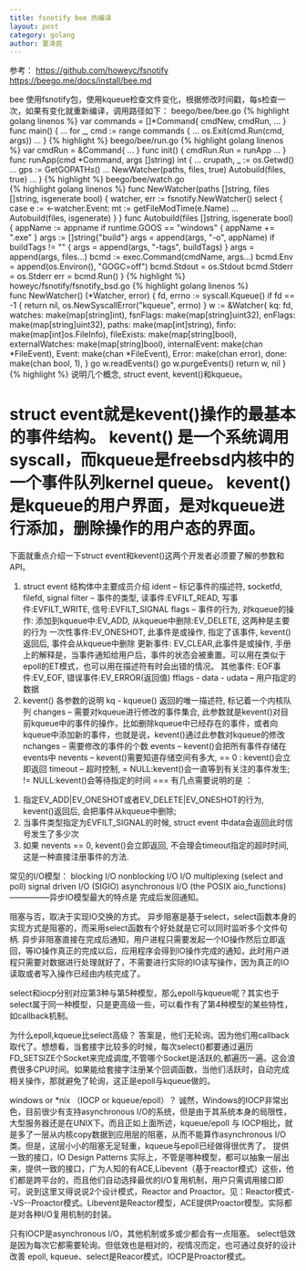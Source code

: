 ```yaml
---
title: fsnotify bee 热编译
layout: post
category: golang
author: 夏泽民
---
```

参考：
https://github.com/howeyc/fsnotify
https://beego.me/docs/install/bee.md
<!-- more -->
bee 使用fsnotify包，使用kqueue检查文件变化，根据修改时间戳，每s检查一次，如果有变化就重新编译，调用路径如下：
beego/bee/bee.go
{% highlight golang linenos %}
var commands = []*Command{
	cmdNew,
	cmdRun,
	...
	}
func main() {
  ...
  for _, cmd := range commands {
		...
		os.Exit(cmd.Run(cmd, args))
		...
}
{% highlight %}
beego/bee/run.go
{% highlight golang linenos %}
   var cmdRun = &Command{
   ...
   }
   func init() {
	cmdRun.Run = runApp
	...
	}
	func runApp(cmd *Command, args []string) int {
	...
	crupath, _ := os.Getwd()
	...
	gps := GetGOPATHs()
	...
	NewWatcher(paths, files, true)
	Autobuild(files, true)
	...
	}
{% highlight %}	
beego/bee/watch.go	
{% highlight golang linenos %}
    func NewWatcher(paths []string, files []string, isgenerate bool) {
	 watcher, err := fsnotify.NewWatcher()
	 select {
				case e := <-watcher.Event:
				mt := getFileModTime(e.Name)	          ...
	          Autobuild(files, isgenerate)
	          }
	  }
	 func Autobuild(files []string, isgenerate bool) {
       appName := appname
		if runtime.GOOS == "windows" {
			appName += ".exe"
		}
		args := []string{"build"}
		args = append(args, "-o", appName)
		if buildTags != "" {
			args = append(args, "-tags", buildTags)
		}
		args = append(args, files...)
		bcmd := exec.Command(cmdName, args...)
		bcmd.Env = append(os.Environ(), "GOGC=off")
		bcmd.Stdout = os.Stdout
		bcmd.Stderr = os.Stderr
		err = bcmd.Run()
    }
{% highlight %}
howeyc/fsnotify/fsnotify_bsd.go	
{% highlight golang linenos %}  
func NewWatcher() (*Watcher, error) {
	fd, errno := syscall.Kqueue()
	if fd == -1 {
		return nil, os.NewSyscallError("kqueue", errno)
	}
	w := &Watcher{
		kq:              fd,
		watches:         make(map[string]int),
		fsnFlags:        make(map[string]uint32),
		enFlags:         make(map[string]uint32),
		paths:           make(map[int]string),
		finfo:           make(map[int]os.FileInfo),
		fileExists:      make(map[string]bool),
		externalWatches: make(map[string]bool),
		internalEvent:   make(chan *FileEvent),
		Event:           make(chan *FileEvent),
		Error:           make(chan error),
		done:            make(chan bool, 1),
	}
   go w.readEvents()
	go w.purgeEvents()
	return w, nil
}
{% highlight %}
说明几个概念, struct event, kevent()和kqueue。

struct event就是kevent()操作的最基本的事件结构。
kevent() 是一个系统调用syscall，而kqueue是freebsd内核中的一个事件队列kernel queue。
kevent()是kqueue的用户界面，是对kqueue进行添加，删除操作的用户态的界面。
 ===

下面就重点介绍一下struct event和kevent()这两个开发者必须要了解的参数和API。
1. struct event 结构体中主要成员介绍
ident     – 标记事件的描述符, socketfd, filefd, signal
filter      – 事件的类型, 读事件:EVFILT_READ, 写事件:EVFILT_WRITE, 信号:EVFILT_SIGNAL
flags     – 事件的行为, 对kqueue的操作:
添加到kqueue中:EV_ADD, 从kqueue中删除:EV_DELETE, 这两种是主要的行为
一次性事件:EV_ONESHOT, 此事件是或操作, 指定了该事件, kevent()返回后, 事件会从kqueue中删除
更新事件: EV_CLEAR,此事件是或操作, 手册上的解释是，当事件通知给用户后，事件的状态会被重置。可以用在类似于epoll的ET模式，也可以用在描述符有时会出错的情况。
其他事件: EOF事件:EV_EOF, 错误事件:EV_ERROR(返回值)
fflags    -
data     -
udata   – 用户指定的数据
2. kevent() 各参数的说明
kq               - kqueue() 返回的唯一描述符, 标记着一个内核队列
changes       – 需要对kqueue进行修改的事件集合, 此参数就是kevent()对目前kqueue中的事件的操作，比如删除kqueue中已经存在的事件，或者向kqueue中添加新的事件，也就是说，kevent()通过此参数对kqueue的修改
nchanges     – 需要修改的事件的个数
events         – kevent()会把所有事件存储在events中
nevents       – kevent()需要知道存储空间有多大, == 0 : kevent()会立即返回
timeout        – 超时控制, = NULL:kevent()会一直等到有关注的事件发生; != NULL:kevent()会等待指定的时间
 ===
有几点需要说明的是 ：
1) 指定EV_ADD|EV_ONESHOT或者EV_DELETE|EV_ONESHOT的行为, kevent()返回后, 会把事件从kqueue中删除;
2) 当事件类型指定为EVFILT_SIGNAL的时候, struct event 中data会返回此时信号发生了多少次
3) 如果 nevents == 0, kevent()会立即返回, 不会理会timeout指定的超时时间, 这是一种直接注册事件的方法.

常见的I/O模型：
blocking I/O
nonblocking I/O
I/O multiplexing (select and poll)
signal driven I/O (SIGIO)
asynchronous I/O (the POSIX aio_functions)—————异步IO模型最大的特点是 完成后发回通知。

阻塞与否，取决于实现IO交换的方式。
  异步阻塞是基于select，select函数本身的实现方式是阻塞的，而采用select函数有个好处就是它可以同时监听多个文件句柄.
  异步非阻塞直接在完成后通知，用户进程只需要发起一个IO操作然后立即返回，等IO操作真正的完成以后，应用程序会得到IO操作完成的通知，此时用户进程只需要对数据进行处理就好了，不需要进行实际的IO读写操作，因为真正的IO读取或者写入操作已经由内核完成了。
  
select和iocp分别对应第3种与第5种模型，那么epoll与kqueue呢？其实也于select属于同一种模型，只是更高级一些，可以看作有了第4种模型的某些特性，如callback机制。

为什么epoll,kqueue比select高级？ 
答案是，他们无轮询。因为他们用callback取代了。想想看，当套接字比较多的时候，每次select()都要通过遍历FD_SETSIZE个Socket来完成调度,不管哪个Socket是活跃的,都遍历一遍。这会浪费很多CPU时间。如果能给套接字注册某个回调函数，当他们活跃时，自动完成相关操作，那就避免了轮询，这正是epoll与kqueue做的。

windows or *nix （IOCP or kqueue/epoll）？
 诚然，Windows的IOCP非常出色，目前很少有支持asynchronous I/O的系统，但是由于其系统本身的局限性，大型服务器还是在UNIX下。而且正如上面所述，kqueue/epoll 与 IOCP相比，就是多了一层从内核copy数据到应用层的阻塞，从而不能算作asynchronous I/O类。但是，这层小小的阻塞无足轻重，kqueue与epoll已经做得很优秀了。
提供一致的接口，IO Design Patterns
实际上，不管是哪种模型，都可以抽象一层出来，提供一致的接口，广为人知的有ACE,Libevent（基于reactor模式）这些，他们都是跨平台的，而且他们自动选择最优的I/O复用机制，用户只需调用接口即可。说到这里又得说说2个设计模式，Reactor and Proactor。见：Reactor模式--VS--Proactor模式。Libevent是Reactor模型，ACE提供Proactor模型。实际都是对各种I/O复用机制的封装。

只有IOCP是asynchronous I/O，其他机制或多或少都会有一点阻塞。
select低效是因为每次它都需要轮询。但低效也是相对的，视情况而定，也可通过良好的设计改善
epoll, kqueue、select是Reacor模式，IOCP是Proactor模式。


